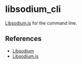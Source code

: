 # libsodium_cli

[Libsodium.js](https://github.com/jedisct1/libsodium.js) for the command line.

## References

- [Libsodium](https://libsodium.gitbook.io/doc/)
- [Libsodium.js](https://github.com/jedisct1/libsodium.js)
